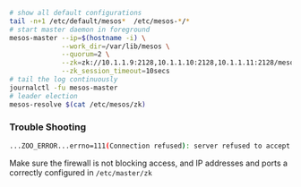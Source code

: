 

```bash
# show all default configurations
tail -n+1 /etc/default/mesos*  /etc/mesos-*/*       
# start master daemon in foreground 
mesos-master --ip=$(hostname -i) \
             --work_dir=/var/lib/mesos \
             --quorum=2 \
             --zk=zk://10.1.1.9:2128,10.1.1.10:2128,10.1.1.11:2128/mesos \
             --zk_session_timeout=10secs
# tail the log continuously
journalctl -fu mesos-master
# leader election
mesos-resolve $(cat /etc/mesos/zk)
```


### Trouble Shooting

```bash
...ZOO_ERROR...errno=111(Connection refused): server refused to accept the client
```

Make sure the firewall is not blocking access, and IP addresses and ports a correctly configured in `/etc/master/zk`

